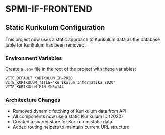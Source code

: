 # SPMI-IF-FRONTEND

## Static Kurikulum Configuration

This project now uses a static approach to Kurikulum data as the database table for Kurikulum has been removed.

### Environment Variables

Create a `.env` file in the root of the project with these variables:

```
VITE_DEFAULT_KURIKULUM_ID=2020
VITE_KURIKULUM_TITLE="Kurikulum Informatika 2020"
VITE_KURIKULUM_MIN_SKS=144
```

### Architecture Changes

- Removed dynamic fetching of Kurikulum data from API
- All components now use a static Kurikulum ID (2020)
- Created a shared store for Kurikulum static data
- Added routing helpers to maintain current URL structure
